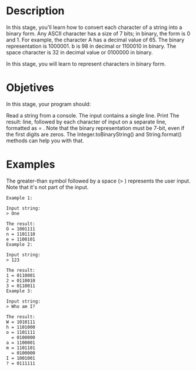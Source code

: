 # Description
In this stage, you'll learn how to convert each character of a string into a binary form. Any ASCII character has a size of 7 bits; in binary, the form is 0 and 1. For example, the character A has a decimal value of 65. The binary representation is 1000001. b is 98 in decimal or 1100010 in binary. The space character is 32 in decimal value or 0100000 in binary.

In this stage, you will learn to represent characters in binary form.

# Objetives
In this stage, your program should:

Read a string from a console. The input contains a single line.
Print The result: line, followed by each character of input on a separate line, formatted as <char> = <binary value>.
Note that the binary representation must be 7-bit, even if the first digits are zeros. The Integer.toBinaryString() and String.format() methods can help you with that.

# Examples
The greater-than symbol followed by a space (> ) represents the user input. Note that it's not part of the input.

````
Example 1:

Input string:
> One

The result:
O = 1001111
n = 1101110
e = 1100101
Example 2:

Input string:
> 123

The result:
1 = 0110001
2 = 0110010
3 = 0110011
Example 3:

Input string:
> Who am I?

The result:
W = 1010111
h = 1101000
o = 1101111
  = 0100000
a = 1100001
m = 1101101
  = 0100000
I = 1001001
? = 0111111